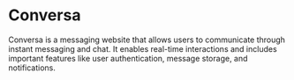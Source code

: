 # Conversa
Conversa is a messaging website that allows users to communicate through instant messaging and chat. It enables real-time interactions and includes important features like user authentication, message storage, and notifications.
